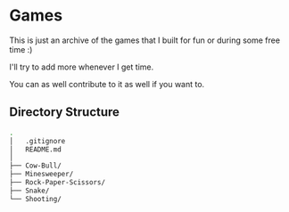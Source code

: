 # Games

This is just an archive of the games that I built for fun or during some free time :)

I'll try to add more whenever I get time.

You can as well contribute to it as well if you want to.

## Directory Structure
```sh
.
│   .gitignore
│   README.md
│
├── Cow-Bull/
├── Minesweeper/
├── Rock-Paper-Scissors/
├── Snake/
└── Shooting/
```
